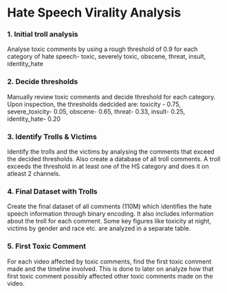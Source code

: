 # Hate Speech Virality Analysis


### 1. Initial troll analysis
Analyse toxic comments by using a rough threshold of 0.9 for each category of hate speech- toxic, severely toxic, obscene, threat, insult, identity_hate

### 2. Decide thresholds
Manually review toxic comments and decide threshold for each category. Upon inspection, the thresholds dedcided are:
toxicity - 0.75, severe_toxicity- 0.05, obscene- 0.65, threat- 0.33, insult- 0.25, identity_hate- 0.20
   
### 3. Identify Trolls & Victims
Identify the trolls and the victims by analysing the comments that exceed the decided thresholds. Also create a database of all troll comments. A troll exceeds  the threshold in at least one of the HS category and does it on atleast 2 channels. 
   
### 4. Final Dataset with Trolls
Create the final dataset of all comments (110M) which identifies the hate speech information through binary encoding. It also includes information about the troll for each comment. Some key figures like toxicity at night, victims by gender and race etc. are analyzed in a separate table.

### 5. First Toxic Comment
For each video affected by toxic comments, find the first toxic comment made and the timeline involved. This is done to later on analyze how that first toxic comment possibly affected other toxic comments made on the video. 
